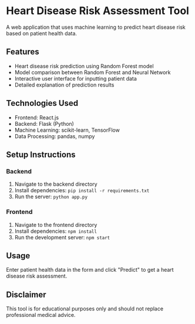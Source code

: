 # Heart Disease Risk Assessment Tool

A web application that uses machine learning to predict heart disease risk based on patient health data.

## Features

- Heart disease risk prediction using Random Forest model
- Model comparison between Random Forest and Neural Network
- Interactive user interface for inputting patient data
- Detailed explanation of prediction results

## Technologies Used

- Frontend: React.js
- Backend: Flask (Python)
- Machine Learning: scikit-learn, TensorFlow
- Data Processing: pandas, numpy

## Setup Instructions

### Backend

1. Navigate to the backend directory
2. Install dependencies: `pip install -r requirements.txt`
3. Run the server: `python app.py`

### Frontend

1. Navigate to the frontend directory
2. Install dependencies: `npm install`
3. Run the development server: `npm start`

## Usage

Enter patient health data in the form and click "Predict" to get a heart disease risk assessment.

## Disclaimer

This tool is for educational purposes only and should not replace professional medical advice.
